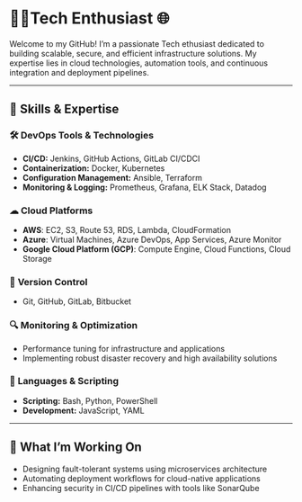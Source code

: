 # 👨‍💻Tech Enthusiast 🌐

Welcome to my GitHub! I’m a passionate Tech ethusiast dedicated to building scalable, secure, and efficient infrastructure solutions. My expertise lies in cloud technologies, automation tools, and continuous integration and deployment pipelines.

---

## 🚀 Skills & Expertise

### 🛠 **DevOps Tools & Technologies**

- **CI/CD:** Jenkins, GitHub Actions, GitLab CI/CDCI
- **Containerization:** Docker, Kubernetes
- **Configuration Management:** Ansible, Terraform
- **Monitoring & Logging:** Prometheus, Grafana, ELK Stack, Datadog

### ☁ **Cloud Platforms**

- **AWS**: EC2, S3, Route 53, RDS, Lambda, CloudFormation
- **Azure**: Virtual Machines, Azure DevOps, App Services, Azure Monitor
- **Google Cloud Platform (GCP)**: Compute Engine, Cloud Functions, Cloud Storage

### 🔄 **Version Control**

- Git, GitHub, GitLab, Bitbucket

### 🔍 **Monitoring & Optimization**

- Performance tuning for infrastructure and applications
- Implementing robust disaster recovery and high availability solutions

### 📜 **Languages & Scripting**

- **Scripting:** Bash, Python, PowerShell
- **Development:** JavaScript, YAML

---

## 🎯 **What I’m Working On**

- Designing fault-tolerant systems using microservices architecture
- Automating deployment workflows for cloud-native applications
- Enhancing security in CI/CD pipelines with tools like SonarQube
